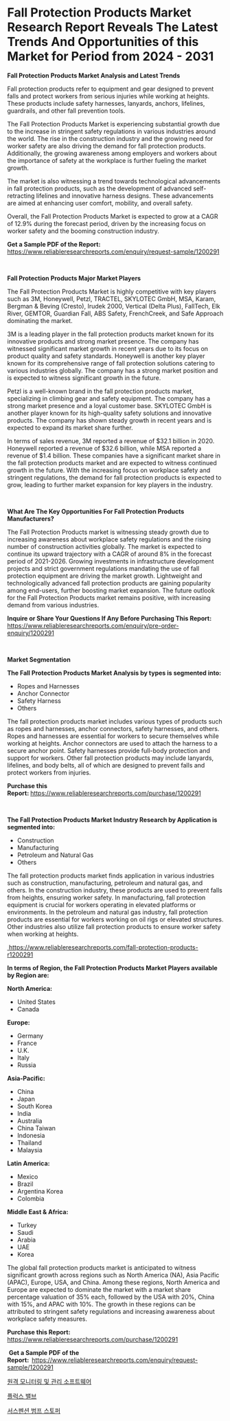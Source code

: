 <p><h1>Fall Protection Products Market Research Report Reveals The Latest Trends And Opportunities of this Market for Period from 2024 - 2031</h1></p><p><strong>Fall Protection Products Market Analysis and Latest Trends</strong></p>
<p><p>Fall protection products refer to equipment and gear designed to prevent falls and protect workers from serious injuries while working at heights. These products include safety harnesses, lanyards, anchors, lifelines, guardrails, and other fall prevention tools.</p><p>The Fall Protection Products Market is experiencing substantial growth due to the increase in stringent safety regulations in various industries around the world. The rise in the construction industry and the growing need for worker safety are also driving the demand for fall protection products. Additionally, the growing awareness among employers and workers about the importance of safety at the workplace is further fueling the market growth.</p><p>The market is also witnessing a trend towards technological advancements in fall protection products, such as the development of advanced self-retracting lifelines and innovative harness designs. These advancements are aimed at enhancing user comfort, mobility, and overall safety.</p><p>Overall, the Fall Protection Products Market is expected to grow at a CAGR of 12.9% during the forecast period, driven by the increasing focus on worker safety and the booming construction industry.</p></p>
<p><strong>Get a Sample PDF of the Report:&nbsp;</strong> <a href="https://www.reliableresearchreports.com/enquiry/request-sample/1200291">https://www.reliableresearchreports.com/enquiry/request-sample/1200291</a></p>
<p>&nbsp;</p>
<p><strong>Fall Protection Products Major Market Players</strong></p>
<p><p>The Fall Protection Products Market is highly competitive with key players such as 3M, Honeywell, Petzl, TRACTEL, SKYLOTEC GmbH, MSA, Karam, Bergman & Beving (Cresto), Irudek 2000, Vertical (Delta Plus), FallTech, Elk River, GEMTOR, Guardian Fall, ABS Safety, FrenchCreek, and Safe Approach dominating the market. </p><p>3M is a leading player in the fall protection products market known for its innovative products and strong market presence. The company has witnessed significant market growth in recent years due to its focus on product quality and safety standards. Honeywell is another key player known for its comprehensive range of fall protection solutions catering to various industries globally. The company has a strong market position and is expected to witness significant growth in the future.</p><p>Petzl is a well-known brand in the fall protection products market, specializing in climbing gear and safety equipment. The company has a strong market presence and a loyal customer base. SKYLOTEC GmbH is another player known for its high-quality safety solutions and innovative products. The company has shown steady growth in recent years and is expected to expand its market share further.</p><p>In terms of sales revenue, 3M reported a revenue of $32.1 billion in 2020. Honeywell reported a revenue of $32.6 billion, while MSA reported a revenue of $1.4 billion. These companies have a significant market share in the fall protection products market and are expected to witness continued growth in the future. With the increasing focus on workplace safety and stringent regulations, the demand for fall protection products is expected to grow, leading to further market expansion for key players in the industry.</p></p>
<p>&nbsp;</p>
<p><strong>What Are The Key Opportunities For Fall Protection Products Manufacturers?</strong></p>
<p><p>The Fall Protection Products market is witnessing steady growth due to increasing awareness about workplace safety regulations and the rising number of construction activities globally. The market is expected to continue its upward trajectory with a CAGR of around 8% in the forecast period of 2021-2026. Growing investments in infrastructure development projects and strict government regulations mandating the use of fall protection equipment are driving the market growth. Lightweight and technologically advanced fall protection products are gaining popularity among end-users, further boosting market expansion. The future outlook for the Fall Protection Products market remains positive, with increasing demand from various industries.</p></p>
<p><strong>Inquire or Share Your Questions If Any Before Purchasing This Report:</strong> <a href="https://www.reliableresearchreports.com/enquiry/pre-order-enquiry/1200291">https://www.reliableresearchreports.com/enquiry/pre-order-enquiry/1200291</a></p>
<p>&nbsp;</p>
<p><strong>Market Segmentation</strong></p>
<p><strong>The Fall Protection Products Market Analysis by types is segmented into:</strong></p>
<p><ul><li>Ropes and Harnesses</li><li>Anchor Connector</li><li>Safety Harness</li><li>Others</li></ul></p>
<p><p>The fall protection products market includes various types of products such as ropes and harnesses, anchor connectors, safety harnesses, and others. Ropes and harnesses are essential for workers to secure themselves while working at heights. Anchor connectors are used to attach the harness to a secure anchor point. Safety harnesses provide full-body protection and support for workers. Other fall protection products may include lanyards, lifelines, and body belts, all of which are designed to prevent falls and protect workers from injuries.</p></p>
<p><strong>Purchase this Report:&nbsp;</strong><a href="https://www.reliableresearchreports.com/purchase/1200291">https://www.reliableresearchreports.com/purchase/1200291</a></p>
<p>&nbsp;</p>
<p><strong>The Fall Protection Products Market Industry Research by Application is segmented into:</strong></p>
<p><ul><li>Construction</li><li>Manufacturing</li><li>Petroleum and Natural Gas</li><li>Others</li></ul></p>
<p><p>The fall protection products market finds application in various industries such as construction, manufacturing, petroleum and natural gas, and others. In the construction industry, these products are used to prevent falls from heights, ensuring worker safety. In manufacturing, fall protection equipment is crucial for workers operating in elevated platforms or environments. In the petroleum and natural gas industry, fall protection products are essential for workers working on oil rigs or elevated structures. Other industries also utilize fall protection products to ensure worker safety when working at heights.</p></p>
<p><a href="https://www.reliableresearchreports.com/fall-protection-products-r1200291">&nbsp;https://www.reliableresearchreports.com/fall-protection-products-r1200291</a></p>
<p><strong>In terms of Region, the Fall Protection Products Market Players available by Region are:</strong></p>
<p>
    <p> <strong> North America: </strong>
        <ul>
            <li>United States</li>
            <li>Canada</li>
        </ul>
        </p> 
    <p> <strong> Europe: </strong>
        <ul>
            <li>Germany</li>
            <li>France</li>
            <li>U.K.</li>
            <li>Italy</li>
            <li>Russia</li>
        </ul>
        </p> 
    <p> <strong> Asia-Pacific: </strong>
        <ul>
            <li>China</li>
            <li>Japan</li>
            <li>South Korea</li>
            <li>India</li>
            <li>Australia</li>
            <li>China Taiwan</li>
            <li>Indonesia</li>
            <li>Thailand</li>
            <li>Malaysia</li>
        </ul>
        </p> 
    <p> <strong> Latin America: </strong>
        <ul>
            <li>Mexico</li>
            <li>Brazil</li>
            <li>Argentina Korea</li>
            <li>Colombia</li>
        </ul>
        </p> 
    <p> <strong> Middle East & Africa: </strong>
        <ul>
            <li>Turkey</li>
            <li>Saudi</li>
            <li>Arabia</li>
            <li>UAE</li>
            <li>Korea</li>
        </ul>
    </p>
    </p>
<p><p>The global fall protection products market is anticipated to witness significant growth across regions such as North America (NA), Asia Pacific (APAC), Europe, USA, and China. Among these regions, North America and Europe are expected to dominate the market with a market share percentage valuation of 35% each, followed by the USA with 20%, China with 15%, and APAC with 10%. The growth in these regions can be attributed to stringent safety regulations and increasing awareness about workplace safety measures.</p></p>
<p><strong>Purchase this Report: </strong><a href="https://www.reliableresearchreports.com/purchase/1200291">https://www.reliableresearchreports.com/purchase/1200291</a></p>
<p>&nbsp;<strong>Get a Sample PDF of the Report:&nbsp;&nbsp;</strong><a href="https://www.reliableresearchreports.com/enquiry/request-sample/1200291">https://www.reliableresearchreports.com/enquiry/request-sample/1200291</a></p>
<p><strong></strong></p>
<p><p><a href="https://medium.com/@jordanilliamson678678_12326/%EA%B8%80%EB%A1%9C%EB%B2%8C-%EC%9B%90%EA%B2%A9-%EB%AA%A8%EB%8B%88%ED%84%B0%EB%A7%81-%EB%B0%8F-%EA%B4%80%EB%A6%AC-%EC%86%8C%ED%94%84%ED%8A%B8%EC%9B%A8%EC%96%B4-%EC%8B%9C%EC%9E%A5-%ED%98%84%ED%99%A9-2024-2031-%EB%B0%8F-%EC%A7%80%EC%97%AD-%EC%A0%9C%ED%92%88-%EB%B0%8F-%EC%B5%9C%EC%A2%85-%EC%82%AC%EC%9A%A9%EB%B3%84-%EC%98%88%EC%B8%A1-b545c07c1427">원격 모니터링 및 관리 소프트웨어</a></p><p><a href="https://github.com/jntpkh496620/Market-Research-Report-List-2/blob/main/1679829164407.md">플럭스 밸브</a></p><p><a href="https://medium.com/@deonnorh89/%EA%B8%80%EB%A1%9C%EB%B2%8C-%EC%84%9C%EC%8A%A4%ED%8E%9C%EC%85%98-%EB%B2%84%ED%94%84-%EC%8A%A4%ED%86%B1%ED%8D%BC-%EC%8B%9C%EC%9E%A5%EC%9D%80-2024%EB%85%84%EB%B6%80%ED%84%B0-2031%EB%85%84%EA%B9%8C%EC%A7%80-%EC%9D%98-%EC%97%B0%ED%8F%89%EA%B7%A0-%EC%84%B1%EC%9E%A5%EB%A5%A0%EB%A1%9C-%EC%84%B1%EC%9E%A5%ED%95%A0-%EA%B2%83%EC%9C%BC%EB%A1%9C-%EC%98%88%EC%B8%A1%EB%90%A9%EB%8B%88%EB%8B%A4-5c6d30f1ab6a">서스펜션 범프 스토퍼</a></p></p>